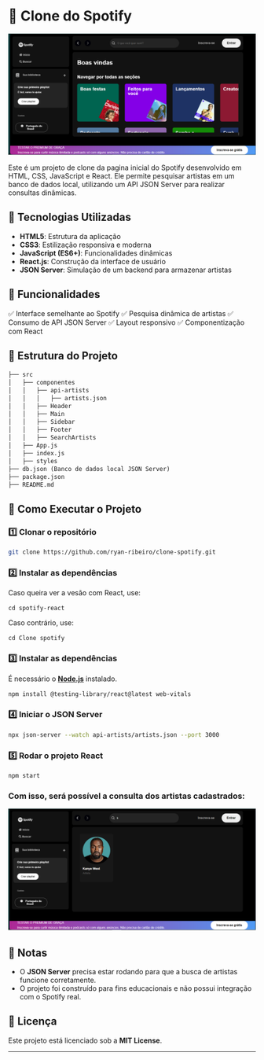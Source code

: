 # 🎵 Clone do Spotify
<img src="https://github.com/ryan-ribeiro/spotify-clone/blob/main/Clone%20Spotify/Imagens/Copia-Spotify.png" alt="Texto Alternativo">

Este é um projeto de clone da pagina inicial do Spotify desenvolvido em HTML, CSS, JavaScript e React. Ele permite pesquisar artistas em um banco de dados local, utilizando um API JSON Server para realizar consultas dinâmicas.

## 🚀 Tecnologias Utilizadas

- **HTML5**: Estrutura da aplicação
- **CSS3**: Estilização responsiva e moderna
- **JavaScript (ES6+)**: Funcionalidades dinâmicas
- **React.js**: Construção da interface de usuário
- **JSON Server**: Simulação de um backend para armazenar artistas

## 🎯 Funcionalidades

✅ Interface semelhante ao Spotify
✅ Pesquisa dinâmica de artistas
✅ Consumo de API JSON Server
✅ Layout responsivo
✅ Componentização com React

## 📂 Estrutura do Projeto

```
├── src
│   ├── componentes
│   │   ├── api-artists
│   │   │   ├── artists.json
│   │   ├── Header
│   │   ├── Main
│   │   ├── Sidebar
│   │   ├── Footer
│   │   ├── SearchArtists
│   ├── App.js
│   ├── index.js
│   ├── styles
├── db.json (Banco de dados local JSON Server)
├── package.json
├── README.md
```

## 🔧 Como Executar o Projeto

### 1️⃣ Clonar o repositório

```bash
git clone https://github.com/ryan-ribeiro/clone-spotify.git
```
### 2️⃣ Instalar as dependências
Caso queira ver a vesão com React, use:
```
cd spotify-react
```
Caso contrário, use:
```
cd Clone spotify
```
### 3️⃣ Instalar as dependências

É necessário o **[Node.js](https://nodejs.org/pt)** instalado.  
```bash
npm install @testing-library/react@latest web-vitals
```

### 4️⃣ Iniciar o JSON Server

```bash
npx json-server --watch api-artists/artists.json --port 3000
```

### 5️⃣ Rodar o projeto React

```bash
npm start
```


### Com isso, será possível a consulta dos artistas cadastrados:
<img src="https://github.com/ryan-ribeiro/spotify-clone/blob/main/Clone%20Spotify/Imagens/kanye-query.png" alt="Texto Alternativo">


## 📌 Notas

- O **JSON Server** precisa estar rodando para que a busca de artistas funcione corretamente.
- O projeto foi construído para fins educacionais e não possui integração com o Spotify real.

## 📜 Licença

Este projeto está licenciado sob a **MIT License**.

---


